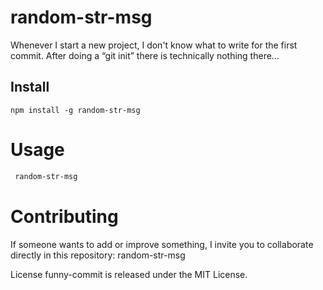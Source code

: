 # random-str-msg

Whenever I start a new project, I don't know what to write for the first commit. After doing a “git init” there is technically nothing there...

## Install

```npm
npm install -g random-str-msg
```
# Usage

```bash
 random-str-msg
```

# Contributing
If someone wants to add or improve something, I invite you to collaborate directly in this repository: random-str-msg

License
funny-commit is released under the MIT License.